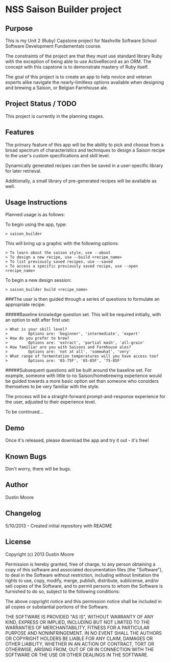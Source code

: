 NSS Saison Builder project
=====================

Purpose
-------
This is my Unit 2 (Ruby) Capstone project for Nashville Software School Software Development Fundamentals course.

The constraints of the project are that they must use standard library Ruby with the exception of being able to use ActiveRecord as an ORM. The concept with this capstone is to demonstrate mastery of Ruby itself.

The goal of this project is to create an app to help novice and veteran experts alike navigate the nearly-limitless options available when designing and brewing a Saison, or Belgian Farmhouse ale.

Project Status / TODO
---------------------
This project is currently in the planning stages.

Features
--------
The primary feature of this app will be the ability to pick and choose from a broad spectrum of characteristics and techniques to design a Saison recipe to the user's custom specifications and skill level.

Dynamically generated recipes can then be saved in a user-specific library for later retrieval.

Additionally, a small library of pre-generated recipes will be available as well.

Usage Instructions
------------------
Planned usage is as follows:

To begin using the app, type:

    > saison_builder

This will bring up a graphic with the following options:

    > To learn about the saison style, use --about
    > To design a new recipe, use --build <recipe_name>
    > To list previously saved recipes, use --saved
    > To access a specific previously saved recipe, use --open <recipe_name>

To begin a new design session:

    > saison_builder build <recipe_name>

###The user is then guided through a series of questions to formulate an appropriate recipe:

#####Baseline knowledge question set.
This will be required initially, with an option to edit after first use:

    > What is your skill level?
    >         Options are: 'beginner', 'intermediate', 'expert'
    > How do you prefer to brew?
    >         Options are: 'extract', 'partial mash', 'all-grain'
    > How familiar are you with Saisons and Farmhouse ales?
    >         Options are: 'not at all', 'somewhat', 'very'
    > What range of fermentation temperatures will you have access too?
    >         Options are: '65-75F', '65-85F', '75-85F'

#####Subsequent questions will be built around the baseline set.
For example, someone with little to no Saison/homebrewing experience would be
guided towards a more basic option set than someone who considers themselves to
be very familiar with the style.

The process will be a straight-forward prompt-and-response experience for the
user, adjusted to their experience level.

To be continued...

Demo
----
Once it's released, please download the app and try it out - it's free!

Known Bugs
----------
Don't worry, there will be bugs.

Author
------
Dustin Moore

Changelog
---------

5/10/2013 - Created initial repository with README

License
-------
Copyright (c) 2013 Dustin Moore

Permission is hereby granted, free of charge, to any person obtaining a copy
of this software and associated documentation files (the "Software"), to deal
in the Software without restriction, including without limitation the rights
to use, copy, modify, merge, publish, distribute, sublicense, and/or sell
copies of the Software, and to permit persons to whom the Software is
furnished to do so, subject to the following conditions:

The above copyright notice and this permission notice shall be included in
all copies or substantial portions of the Software.

THE SOFTWARE IS PROVIDED "AS IS", WITHOUT WARRANTY OF ANY KIND, EXPRESS OR
IMPLIED, INCLUDING BUT NOT LIMITED TO THE WARRANTIES OF MERCHANTABILITY,
FITNESS FOR A PARTICULAR PURPOSE AND NONINFRINGEMENT. IN NO EVENT SHALL THE
AUTHORS OR COPYRIGHT HOLDERS BE LIABLE FOR ANY CLAIM, DAMAGES OR OTHER
LIABILITY, WHETHER IN AN ACTION OF CONTRACT, TORT OR OTHERWISE, ARISING FROM,
OUT OF OR IN CONNECTION WITH THE SOFTWARE OR THE USE OR OTHER DEALINGS IN
THE SOFTWARE.
